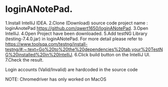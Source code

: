 # loginANotePad.
1.Install IntelliJ IDEA.
2.Clone (Download) source code project name : loginAnotePad
https://github.com/qwert1650/loginANotePad.
3.Open IntelliJ.
4.Open Project have been downloaded.
5.Add testNG Library (testing-7.4.0.jar) in loginANotePad. For more detail please refer to https://www.toolsqa.com/testng/install-testng/#:~:text=Go%20to%20the%20dependencies%20tab,your%20TestNG%20installed%20in%20IntelliJ.
6.Click build button on the IntelliJ UI.
7.Check the result.

Login accounts (Valid/Invalid) are hardcoded in the source code 

NOTE: Chromedriver has only worked on MacOS
